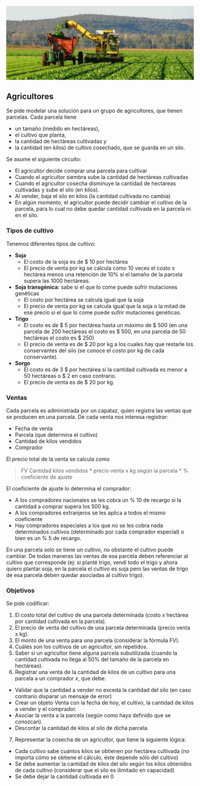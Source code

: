 ![agricultores](../images/agricultoresSmall.jpg)

## Agricultores

Se pide modelar una solución para un grupo de agricultores, que tienen parcelas. Cada parcela tiene

- un tamaño (medido en hectáreas),
- el cultivo que planta,
- la cantidad de hectáreas cultivadas y
- la cantidad (en kilos) de cultivo cosechado, que se guarda en un silo.

Se asume el siguiente circuito:

- El agricultor decide comprar una parcela para cultivar
- Cuando el agricultor siembra sube la cantidad de hectáreas cultivadas
- Cuando el agricultor cosecha disminuye la cantidad de hectáreas cultivadas y sube el silo (en kilos).
- Al vender, baja el silo en kilos (la cantidad cultivada no cambia)
- En algún momento, el agricultor puede decidir cambiar el cultivo de la parcela, para lo
cual no debe quedar cantidad cultivada en la parcela ni en el silo.

### Tipos de cultivo

Tenemos diferentes tipos de cultivo:

- **Soja**
  - El costo de la soja es de $ 10 por hectárea
  - El precio de venta por kg se calcula como 10 veces el costo x hectárea menos
una retención de 10% si el tamaño de la parcela supera las 1000 hectáreas.
- **Soja transgénica:** sabe si el que lo come puede sufrir mutaciones genéticas
  - El costo por hectárea se calcula igual que la soja
  - El precio de venta por kg se calcula igual que la soja o la mitad de ese precio si el que lo come puede sufrir mutaciones genéticas.
- **Trigo**
  - El costo es de $ 5 por hectárea hasta un máximo de $ 500 (en una parcela de 200 hectáreas el costo es $ 500, en una parcela de 50 hectáreas el costo es $ 250)
  - El precio de venta es de $ 20 por kg a los cuales hay que restarle los conservantes del silo (se conoce el costo por kg de cada conservante).
- **Sorgo**
  - El costo es de 3 $ por hectárea si la cantidad cultivada es menor a 50 hectáreas o $ 2 en caso contrario.
  - El precio de venta es de $ 20 por kg.

### Ventas

Cada parcela es administrada por un capataz, quien registra las ventas que se producen en una parcela. De cada venta nos interesa registrar:

- Fecha de venta
- Parcela (que determina el cultivo)
- Cantidad de kilos vendidos
- Comprador

El precio total de la venta se calcula como

> FV Cantidad kilos vendidos * precio venta x kg según la parcela * % coeficiente de ajuste

El coeficiente de ajuste lo determina el comprador:

- A los compradores nacionales se les cobra un % 10 de recargo si la cantidad a comprar
supera los 500 kg.
- A los compradores extranjeros se les aplica a todos el mismo coeficiente
- Hay compradores especiales a los que no se les cobra nada determinados cultivos (determinado por cada comprador especial) o bien es un % 5 de recargo.

En una parcela solo se tiene un cultivo, no obstante el cultivo puede cambiar. De todas maneras
las ventas de esa parcela deben referenciar al cultivo que corresponde (ej: si planté trigo, vendí
todo el trigo y ahora quiero plantar soja, en la parcela el cultivo es soja pero las ventas de trigo
de esa parcela deben quedar asociadas al cultivo trigo).

### Objetivos

Se pide codificar:

1. El costo total del cultivo de una parcela determinada (costo x hectárea por cantidad
cultivada en la parcela).
2. El precio de venta del cultivo de una parcela determinada (precio venta x kg).
3. El monto de una venta para una parcela (considerar la fórmula FV).
4. Cuáles son los cultivos de un agricultor, sin repetidos.
5. Saber si un agricultor tiene alguna parcela subutilizada (cuando la cantidad cultivada no llega al 50% del tamaño de la parcela en hectáreas).
6. Registrar una venta de la cantidad de kilos de un cultivo para una parcela a un
comprador _x_, que debe:
  - Validar que la cantidad a vender no exceda la cantidad del silo (en caso contrario disparar un mensaje de error)
  - Crear un objeto Venta con la fecha de hoy, el cultivo, la cantidad de kilos a vender y el comprador.
  - Asociar la venta a la parcela (según como haya definido que se conozcan).
  - Descontar la cantidad de kilos al silo de dicha parcela.
7. Representar la cosecha de un agricultor, que tiene la siguiente lógica:
  - Cada cultivo sabe cuántos kilos se obtienen por hectárea cultivada (no importa cómo se obtiene el cálculo, éste depende sólo del cultivo)
  - Se debe aumentar la cantidad de kilos del silo según los kilos obtenidos de cada cultivo (considerar que el silo es ilimitado en capacidad)
  - Se debe dejar la cantidad cultivada en 0

